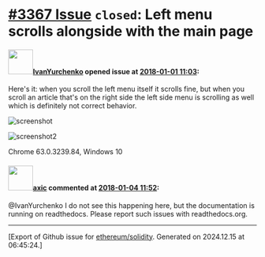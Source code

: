 # [\#3367 Issue](https://github.com/ethereum/solidity/issues/3367) `closed`: Left menu scrolls alongside with the main page

#### <img src="https://avatars.githubusercontent.com/u/13982503?u=e5be1f942dfd7a8ed73dacec363c49cd4ec5cc52&v=4" width="50">[IvanYurchenko](https://github.com/IvanYurchenko) opened issue at [2018-01-01 11:03](https://github.com/ethereum/solidity/issues/3367):

Here's it: when you scroll the left menu itself it scrolls fine, but when you scroll an article that's on the right side the left side menu is scrolling as well which is definitely not correct behavior.

![screenshot](https://d1ro8r1rbfn3jf.cloudfront.net/ms_105836/x0nR3MdZPin14NZXON9kc2EEoerYbk/2018-01-01%2B13.02.03%2BSolidity%2Bby%2BExample%2B%25E2%2580%2594%2BSolidity%2B0.4.20%2Bdocumentation%2B-%2BGoogle%2BChrome.png?Expires=1514890961&Signature=nooioFTEcyQTGRny288cE~RRpBV6t1qcrm2VhOWpfzFQlPySOcEB7yofGZ7Oak6giaFc9j2oZeA8YNRQvK2y2QfFfe8awT5huRbPqHEP6NT9Kq3uLK-MeZNo7rjSxYqel909FC1hL1sue7pYbPN16eIn1hemZ6PXI9QSdBZEFd4Os0gMD53luvv3vM9GLV71aA8nzDtJPkGh54HHfJqXj20lMM00Kvoj7JnDzdg7mcXh~S2vMfldVooe8Nz-3jf-Yb37TDy09NjI~-COQOQZf-UD6kmW9RxAWRZBedKKFumC39ywgcd9RCgKSodl8hM6EfTpn6S7HzxaOAcb-x6e4g__&Key-Pair-Id=APKAJHEJJBIZWFB73RSA)

![screenshot2](https://d1ro8r1rbfn3jf.cloudfront.net/ms_105836/Bgduhm1D6aAAjH9BCZsRoY02sx0uTh/2018-01-01%2B13.03.24%2BSolidity%2Bby%2BExample%2B%25E2%2580%2594%2BSolidity%2B0.4.20%2Bdocumentation%2B-%2BGoogle%2BChrome.png?Expires=1514891016&Signature=Ay40o8yckToNHf~GSFiG4JU6I-q4D4G77SW0Vo58S-lonfVYQ6X6J3A2OTOU6oT4pZAxshXGXWag1X48iZyOxrFu84FjUGk-W3sxrkQReon524PkoDDeTLBT0lmTePH-4ASn1MhKFtk9-NTQvXf-sZhEj~PsWtGgapGO4q~CHfYrUSAfxX9i1HdB212yRotlNeS94bpQwYgyv2QI3oWmtEmo2x0t~VE58-3HLtkzx5kfsH9K1ivvS1YjQK4U5qtmY1WnFdB2Ub90vRA1J0pEla-UO~h3SfXKufI3EAVDn5m7OkGltOQe6u5L4UdvNNndUKFcQ86wNBV2VJLtQXXj7A__&Key-Pair-Id=APKAJHEJJBIZWFB73RSA)

Chrome 63.0.3239.84, Windows 10

#### <img src="https://avatars.githubusercontent.com/u/20340?v=4" width="50">[axic](https://github.com/axic) commented at [2018-01-04 11:52](https://github.com/ethereum/solidity/issues/3367#issuecomment-355264005):

@IvanYurchenko I do not see this happening here, but the documentation is running on readthedocs. Please report such issues with readthedocs.org.


-------------------------------------------------------------------------------



[Export of Github issue for [ethereum/solidity](https://github.com/ethereum/solidity). Generated on 2024.12.15 at 06:45:24.]
